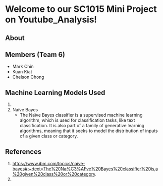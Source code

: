 # Welcome to our SC1015 Mini Project on Youtube_Analysis!

## About


## Members (Team 6)
- Mark Chin
- Kuan Kiat
- Chelson Chong

## Machine Learning Models Used
1. 
2. Naïve Bayes
    - The Naïve Bayes classifier is a supervised machine learning algorithm, which is used for classification tasks, like text classification. It is also part of a family of generative learning algorithms, meaning that it seeks to model the distribution of inputs of a given class or category.

## References
1. https://www.ibm.com/topics/naive-bayes#:~:text=The%20Na%C3%AFve%20Bayes%20classifier%20is,a%20given%20class%20or%20category.
2. 
